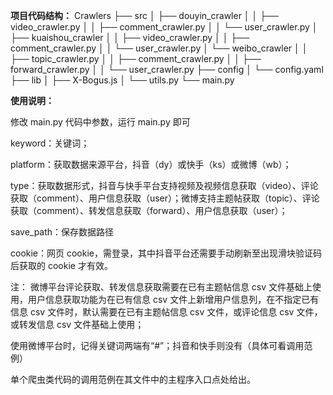 **项目代码结构：**
Crawlers
├── src
│ ├── douyin_crawler
│ │ ├── video_crawler.py
│ │ ├── comment_crawler.py
│ │ └── user_crawler.py
│ ├── kuaishou_crawler
│ │ ├── video_crawler.py
│ │ ├── comment_crawler.py
│ │ └── user_crawler.py
│ └── weibo_crawler
│ │ ├── topic_crawler.py
│ │ ├── comment_crawler.py
│ │ ├── forward_crawler.py
│ │ └── user_crawler.py
├── config
│ └── config.yaml
├── lib
│ ├── X-Bogus.js
│ └── utils.py
└── main.py

**使用说明：**

修改 main.py 代码中参数，运行 main.py 即可

keyword：关键词；

platform：获取数据来源平台，抖音（dy）或快手（ks）或微博（wb）；

type：获取数据形式，抖音与快手平台支持视频及视频信息获取（video）、评论获取（comment）、用户信息获取（user）；微博支持主题帖获取（topic）、评论获取（comment）、转发信息获取（forward）、用户信息获取（user）；

save_path：保存数据路径

cookie：网页 cookie，需登录，其中抖音平台还需要手动刷新至出现滑块验证码后获取的 cookie 才有效。

注：
微博平台评论获取、转发信息获取需要在已有主题帖信息 csv 文件基础上使用，用户信息获取功能为在已有信息 csv 文件上新增用户信息列，在不指定已有信息 csv 文件时，默认需要在已有主题帖信息 csv 文件，或评论信息 csv 文件，或转发信息 csv 文件基础上使用；

使用微博平台时，记得关键词两端有“#”；抖音和快手则没有（具体可看调用范例）

单个爬虫类代码的调用范例在其文件中的主程序入口点处给出。

